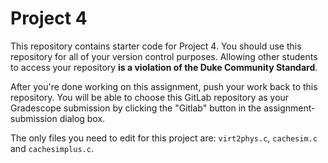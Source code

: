 # Project 4

This repository contains starter code for Project 4. You should use this repository for all of your version control purposes. Allowing other students to access your repository **is a violation of the Duke Community Standard**.

After you're done working on this assignment, push your work back to this repository. You will be able to choose this GitLab repository as your Gradescope submission by clicking the "Gitlab" button in the assignment-submission dialog box.

The only files you need to edit for this project are: `virt2phys.c`, `cachesim.c` and `cachesimplus.c`.